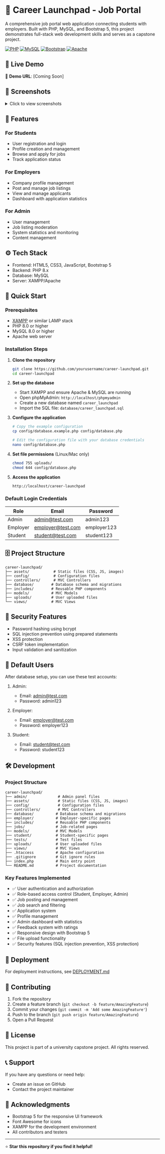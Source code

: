 # 🚀 Career Launchpad - Job Portal

A comprehensive job portal web application connecting students with employers. Built with PHP, MySQL, and Bootstrap 5, this project demonstrates full-stack web development skills and serves as a capstone project.

[![PHP](https://img.shields.io/badge/PHP-8.0+-777BB4?style=for-the-badge&logo=php&logoColor=white)](https://php.net)
[![MySQL](https://img.shields.io/badge/MySQL-8.0+-4479A1?style=for-the-badge&logo=mysql&logoColor=white)](https://mysql.com)
[![Bootstrap](https://img.shields.io/badge/Bootstrap-5.0+-7952B3?style=for-the-badge&logo=bootstrap&logoColor=white)](https://getbootstrap.com)
[![Apache](https://img.shields.io/badge/Apache-2.4+-D22128?style=for-the-badge&logo=apache&logoColor=white)](https://httpd.apache.org)

## 🌟 Live Demo

🔗 **Demo URL**: [Coming Soon]

## 📸 Screenshots

<details>
<summary>Click to view screenshots</summary>

### Homepage
![Homepage](screenshots/homepage.png)

### Job Search
![Job Search](screenshots/job-search.png)

### Admin Dashboard
![Admin Dashboard](screenshots/admin-dashboard.png)

### User Profile
![User Profile](screenshots/user-profile.png)

</details>

## 🎯 Features

### For Students
- User registration and login
- Profile creation and management
- Browse and apply for jobs
- Track application status

### For Employers
- Company profile management
- Post and manage job listings
- View and manage applicants
- Dashboard with application statistics

### For Admin
- User management
- Job listing moderation
- System statistics and monitoring
- Content management

## ⚙️ Tech Stack
- Frontend: HTML5, CSS3, JavaScript, Bootstrap 5
- Backend: PHP 8.x
- Database: MySQL
- Server: XAMPP/Apache

## 🚀 Quick Start

### Prerequisites
- [XAMPP](https://www.apachefriends.org/) or similar LAMP stack
- PHP 8.0 or higher
- MySQL 8.0 or higher
- Apache web server

### Installation Steps

1. **Clone the repository**
   ```bash
   git clone https://github.com/yourusername/career-launchpad.git
   cd career-launchpad
   ```

2. **Set up the database**
   - Start XAMPP and ensure Apache & MySQL are running
   - Open phpMyAdmin: `http://localhost/phpmyadmin`
   - Create a new database named `career_launchpad`
   - Import the SQL file: `database/career_launchpad.sql`

3. **Configure the application**
   ```bash
   # Copy the example configuration
   cp config/database.example.php config/database.php
   
   # Edit the configuration file with your database credentials
   nano config/database.php
   ```

4. **Set file permissions** (Linux/Mac only)
   ```bash
   chmod 755 uploads/
   chmod 644 config/database.php
   ```

5. **Access the application**
   ```
   http://localhost/career-launchpad
   ```

### Default Login Credentials

| Role | Email | Password |
|------|-------|----------|
| Admin | admin@test.com | admin123 |
| Employer | employer@test.com | employer123 |
| Student | student@test.com | student123 |

## 🗄️ Project Structure
```
career-launchpad/
├── assets/           # Static files (CSS, JS, images)
├── config/           # Configuration files
├── controllers/      # MVC Controllers
├── database/        # Database schema and migrations
├── includes/        # Reusable PHP components
├── models/          # MVC Models
├── uploads/         # User uploaded files
└── views/           # MVC Views
```

## 🔐 Security Features
- Password hashing using bcrypt
- SQL injection prevention using prepared statements
- XSS protection
- CSRF token implementation
- Input validation and sanitization

## 👥 Default Users
After database setup, you can use these test accounts:

1. Admin:
   - Email: admin@test.com
   - Password: admin123

2. Employer:
   - Email: employer@test.com
   - Password: employer123

3. Student:
   - Email: student@test.com
   - Password: student123

## 🛠️ Development

### Project Structure
```
career-launchpad/
├── admin/              # Admin panel files
├── assets/             # Static files (CSS, JS, images)
├── config/             # Configuration files
├── controllers/        # MVC Controllers
├── database/          # Database schema and migrations
├── employer/          # Employer-specific pages
├── includes/          # Reusable PHP components
├── jobs/              # Job-related pages
├── models/            # MVC Models
├── student/           # Student-specific pages
├── tests/             # Test files
├── uploads/           # User uploaded files
├── views/             # MVC Views
├── .htaccess          # Apache configuration
├── .gitignore         # Git ignore rules
├── index.php          # Main entry point
└── README.md          # Project documentation
```

### Key Features Implemented
- ✅ User authentication and authorization
- ✅ Role-based access control (Student, Employer, Admin)
- ✅ Job posting and management
- ✅ Job search and filtering
- ✅ Application system
- ✅ Profile management
- ✅ Admin dashboard with statistics
- ✅ Feedback system with ratings
- ✅ Responsive design with Bootstrap 5
- ✅ File upload functionality
- ✅ Security features (SQL injection prevention, XSS protection)

## 🚀 Deployment

For deployment instructions, see [DEPLOYMENT.md](DEPLOYMENT.md)

## 🤝 Contributing

1. Fork the repository
2. Create a feature branch (`git checkout -b feature/AmazingFeature`)
3. Commit your changes (`git commit -m 'Add some AmazingFeature'`)
4. Push to the branch (`git push origin feature/AmazingFeature`)
5. Open a Pull Request

## 📝 License

This project is part of a university capstone project. All rights reserved.

## 📞 Support

If you have any questions or need help:
- Create an issue on GitHub
- Contact the project maintainer

## 🙏 Acknowledgments

- Bootstrap 5 for the responsive UI framework
- Font Awesome for icons
- XAMPP for the development environment
- All contributors and testers

---
⭐ **Star this repository if you find it helpful!** 